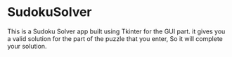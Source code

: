 # SudokuSolver
This is a Sudoku Solver app built using Tkinter for the GUI part.
it gives you a valid solution for the part of the puzzle that you enter, So it will complete your solution.
